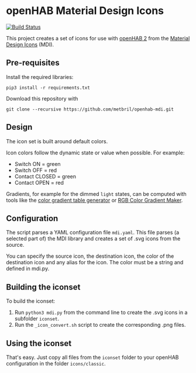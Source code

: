 # openHAB Material Design Icons

[![Build Status](https://travis-ci.org/mueller-ma/openhab-mdi.svg?branch=master)](https://travis-ci.org/mueller-ma/openhab-mdi)

This project creates a set of icons for use with [openHAB 2](https://www.openhab.org) from the [Material Design Icons](https://www.materialdesignicons.com) (MDI).

## Pre-requisites

Install the required libraries:
```
pip3 install -r requirements.txt
```

Download this repository with
```
git clone --recursive https://github.com/metbril/openhab-mdi.git
```


## Design

The icon set is built around default colors.

Icon colors follow the dynamic state or value when possible. For example:

- Switch ON = green
- Switch OFF = red
- Contact CLOSED = green
- Contact OPEN = red

Gradients, for example for the dimmed `light` states, can be computed with tools like the [color gradient table generator](http://www.herethere.net/~samson/php/color_gradient/) or [RGB Color Gradient Maker](http://www.perbang.dk/rgbgradient/).

## Configuration

The script parses a YAML configuration file `mdi.yaml`. This file parses (a selected part of) the MDI library and creates a set of .svg icons from the source.

You can specify the source icon, the destination icon, the color of the destination icon and any alias for the icon.
The color must be a string and defined in mdi.py.

## Building the iconset

To build the iconset:

1. Run `python3 mdi.py` from the command line to create the .svg icons in a subfolder `iconset`.
2. Run the `_icon_convert.sh` script to create the corresponding .png files.

## Using the iconset

That's easy. Just copy all files from the `iconset` folder to your openHAB configuration in the folder `icons/classic`.
